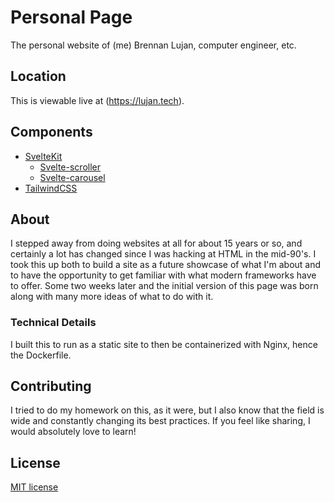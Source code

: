 # Personal Page

The personal website of (me) Brennan Lujan, computer engineer, etc.

## Location

This is viewable live at (https://lujan.tech).

## Components

- [SvelteKit](https://kit.svelte.dev/)
  - [Svelte-scroller](https://github.com/sveltejs/svelte-scroller)
  - [Svelte-carousel](https://vadimkorr.github.io/svelte-carousel)
- [TailwindCSS](https://tailwindcss.com)

## About

I stepped away from doing websites at all for about 15 years or so, and certainly a lot has changed since I was hacking at HTML in the mid-90's. I took this up both to build a site as a future showcase of what I'm about and to have the opportunity to get familiar with what modern frameworks have to offer. Some two weeks later and the initial version of this page was born along with many more ideas of what to do with it.

### Technical Details

I built this to run as a static site to then be containerized with Nginx, hence the Dockerfile.

## Contributing

I tried to do my homework on this, as it were, but I also know that the field is wide and constantly changing its best practices. If you feel like sharing, I would absolutely love to learn!

## License

[MIT license](http://opensource.org/licenses/MIT)

